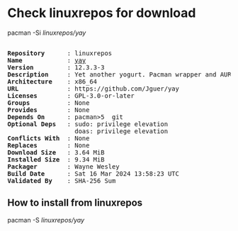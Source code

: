 # Check linuxrepos for download

pacman -Si *linuxrepos/yay*

<div class="highlight"><pre class="highlight"><text>
<b>Repository</b>      : linuxrepos
<b>Name</b>            : <a href="../../x86_64/yay-12.3.3-3-x86_64.pkg.tar.zst">yay</a>
<b>Version</b>         : 12.3.3-3
<b>Description</b>     : Yet another yogurt. Pacman wrapper and AUR helper written in go.
<b>Architecture</b>    : x86_64
<b>URL</b>             : https://github.com/Jguer/yay
<b>Licenses</b>        : GPL-3.0-or-later
<b>Groups</b>          : None
<b>Provides</b>        : None
<b>Depends On</b>      : pacman>5  git
<b>Optional Deps</b>   : sudo: privilege elevation
                  doas: privilege elevation
<b>Conflicts With</b>  : None
<b>Replaces</b>        : None
<b>Download Size</b>   : 3.64 MiB
<b>Installed Size</b>  : 9.34 MiB
<b>Packager</b>        : Wayne Wesley <wayne6324@gmail.com>
<b>Build Date</b>      : Sat 16 Mar 2024 13:58:23 UTC
<b>Validated By</b>    : SHA-256 Sum
</text></pre></div>

## How to install from linuxrepos

pacman -S *linuxrepos/yay*
